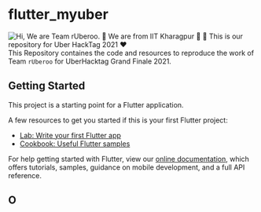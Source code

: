 # flutter_myuber
![Hi, We are Team rUberoo. 👋 We are from IIT Kharagpur 🚀  🚀 This is our repository for Uber HackTag 2021 ❤️](https://github.com/debajit15kgp/rUberoo/blob/test/images/Intro.gif)
This Repository containes the code and resources to reproduce the work of Team ```rUberoo``` for UberHacktag Grand Finale 2021. 

## Getting Started

This project is a starting point for a Flutter application.

A few resources to get you started if this is your first Flutter project:

- [Lab: Write your first Flutter app](https://flutter.dev/docs/get-started/codelab)
- [Cookbook: Useful Flutter samples](https://flutter.dev/docs/cookbook)

For help getting started with Flutter, view our
[online documentation](https://flutter.dev/docs), which offers tutorials,
samples, guidance on mobile development, and a full API reference.


## O







